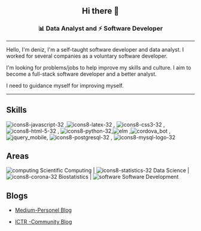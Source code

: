 

<h2 align="center">Hi there 👋</h2>
<h3 align="center"> 📊  Data Analyst and   ⚡ Software Developer</h3>
<hr>
Hello, I'm deniz, I'm a self-taught software developer and data analyst. I worked for several companies as a voluntary software developer.

I'm looking for problems/jobs to help improve my skills and culture. I aim to become a full-stack software developer and a better analyst.

I need to guidance  myself for improving myself.
<hr>
  <h2 align="left">Skills</h2>

![icons8-javascript-32](https://user-images.githubusercontent.com/5777945/184452754-04b81850-7e4f-4b14-bcc5-3681a91d3d94.png) ,![icons8-latex-32](https://user-images.githubusercontent.com/5777945/184452767-050cf331-1424-402b-82eb-6ccbd4f8c5b7.png)  , ![icons8-css3-32](https://user-images.githubusercontent.com/5777945/184452676-6f45ff4c-d155-48f6-a5bf-147645497fb8.png)  , ![icons8-html-5-32](https://user-images.githubusercontent.com/5777945/184452677-0d4a0a7e-cf27-49d0-9f14-b48645fac28e.png) , ![icons8-python-32](https://user-images.githubusercontent.com/5777945/184452679-fe3f7349-3859-43bb-9e18-51dcfb24ed83.png),![elm](https://user-images.githubusercontent.com/5777945/184453118-bb8e9d74-7c43-41e2-8f40-b64deacd161e.png)
,![cordova_bot](https://user-images.githubusercontent.com/5777945/184454004-6037982a-48fb-43c9-9019-cecc4cf8c5bf.png)
,
![jquery_mobile](https://user-images.githubusercontent.com/5777945/184454130-ce66dd30-9520-450b-a897-082efbbee16e.png), ![icons8-postgresql-32](https://user-images.githubusercontent.com/5777945/184453226-58361af7-9877-4f95-99fb-4b633c52c508.png) , ![icons8-mysql-logo-32](https://user-images.githubusercontent.com/5777945/184453227-4f40fdf2-4935-4cbd-ac1e-7227a4a0778f.png)



<h2 align="left">Areas</h2>

![computing](https://user-images.githubusercontent.com/5777945/184451876-8cdf8a04-68c6-4c2a-a241-4598454a7242.png)
  Scientific Computing |   ![icons8-statistics-32](https://user-images.githubusercontent.com/5777945/184454262-563de3a3-5b43-4c5a-b2ed-82333edee86e.png)
   Data Science |      ![icons8-corona-32](https://user-images.githubusercontent.com/5777945/184454311-98845ba6-ce7f-4bcb-a3be-9f41183593b8.png)
             Biostatistics   | ![software](https://user-images.githubusercontent.com/5777945/184452235-4c98770e-c822-45d1-bdaa-8032f91213f9.png) Software Development 



<h2 align="left">Blogs</h2>

- [Medium-Personel Blog](https://medium.com/@dbsirmax)

- [ICTR -Community Blog](https://blog.ictr.club/author/deniz-balci/)







<!--
**SirmaXX/SirmaXX** is a ✨ _special_ ✨ repository because its `README.md` (this file) appears on your GitHub profile.

Here are some ideas to get you started:
📊 
- 🔭 I’m currently working on ...
- 🌱 I’m currently learning ...
- 👯 I’m looking to collaborate on ...
- 🤔 I’m looking for help with ...
- 💬 Ask me about ...
- 📫 How to reach me: ...
- 😄 Pronouns: ...
- ⚡ Fun fact: ...
<p><img align="left" src="https://github-readme-stats.vercel.app/api/top-langs/?username=SirmaXX&layout=compact&hide=html" alt="SirmaXX" /></p>

<p>&nbsp;<img align="center" src="https://github-readme-stats.vercel.app/api?username=SirmaXX&show_icons=true" alt="SirmaXX" /></p>
-->

